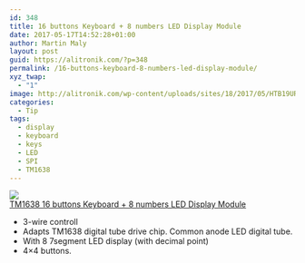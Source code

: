 ```yaml
---
id: 348
title: 16 buttons Keyboard + 8 numbers LED Display Module
date: 2017-05-17T14:52:28+01:00
author: Martin Maly
layout: post
guid: https://alitronik.com/?p=348
permalink: /16-buttons-keyboard-8-numbers-led-display-module/
xyz_twap:
  - "1"
image: http://alitronik.com/wp-content/uploads/sites/18/2017/05/HTB19URmJVXXXXaDXFXXq6xXFXXXl.jpg
categories:
  - Tip
tags:
  - display
  - keyboard
  - keys
  - LED
  - SPI
  - TM1638
---
```

<a href="http://s.click.aliexpress.com/e/qn2vrRf" target="_parent"><img src="//ae01.alicdn.com/kf/HTB1MTXCJVXXXXbNXXXXq6xXFXXXm/DIY-Kit-Parts-font-b-TM1638-b-font-8-Bits-LED-Digital-Tube-Module-Keyboard-Scan.jpg_220x220.jpg" /><span style="display: block;">TM1638 16 buttons Keyboard + 8 numbers LED Display Module</span></a>

  * 3-wire controll
  * Adapts TM1638 digital tube drive chip. Common anode LED digital tube.
  * With 8 7segment LED display (with decimal point)
  * 4&#215;4 buttons.